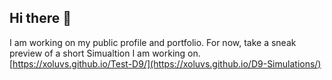 ## Hi there 👋

I am working on my public profile and portfolio.  For now, take a sneak preview of a short Simualtion I am working on. 
[https://xoluvs.github.io/Test-D9/](https://xoluvs.github.io/D9-Simulations/)

<!--
**xoluvs/xoluvs** is a ✨ _special_ ✨ repository because its `README.md` (this file) appears on your GitHub profile.

Here are some ideas to get you started:

- 🔭 I’m currently working on ...
- 🌱 I’m currently learning ...
- 👯 I’m looking to collaborate on ...
- 🤔 I’m looking for help with ...
- 💬 Ask me about ...
- 📫 How to reach me: ...
- 😄 Pronouns: ...
- ⚡ Fun fact: ...
-->
